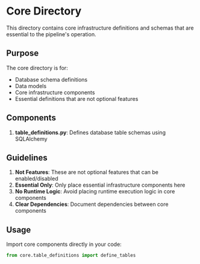 # Core Directory

This directory contains core infrastructure definitions and schemas that are essential to the pipeline's operation.

## Purpose

The core directory is for:
- Database schema definitions
- Data models
- Core infrastructure components
- Essential definitions that are not optional features

## Components

1. **table_definitions.py**: Defines database table schemas using SQLAlchemy

## Guidelines

1. **Not Features**: These are not optional features that can be enabled/disabled
2. **Essential Only**: Only place essential infrastructure components here
3. **No Runtime Logic**: Avoid placing runtime execution logic in core components
4. **Clear Dependencies**: Document dependencies between core components

## Usage

Import core components directly in your code:

```python
from core.table_definitions import define_tables
``` 

